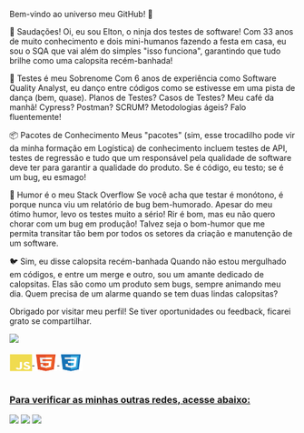 Bem-vindo ao universo meu GitHub! 🚀

👋 Saudações!
Oi, eu sou Elton, o ninja dos testes de software! Com 33 anos de muito conhecimento e dois mini-humanos fazendo a festa em casa, eu sou o SQA que vai além do simples "isso funciona", garantindo que tudo brilhe como uma calopsita recém-banhada!

🧪 Testes é meu Sobrenome
Com 6 anos de experiência como Software Quality Analyst, eu danço entre códigos como se estivesse em uma pista de dança (bem, quase). Planos de Testes? Casos de Testes? Meu café da manhã! Cypress? Postman? SCRUM? Metodologias ágeis? Falo fluentemente!

📦 Pacotes de Conhecimento
Meus "pacotes" (sim, esse trocadilho pode vir da minha formação em Logística) de conhecimento incluem testes de API, testes de regressão e tudo que um responsável pela qualidade de software deve ter para garantir a qualidade do produto. Se é código, eu testo; se é um bug, eu esmago!

🤣 Humor é o meu Stack Overflow
Se você acha que testar é monótono, é porque nunca viu um relatório de bug bem-humorado. Apesar do meu ótimo humor, levo os testes muito a sério! Rir é bom, mas eu não quero chorar com um bug em produção! Talvez seja o bom-humor que me permita transitar tão bem por todos os setores da criação e manutenção de um software.

🐦 Sim, eu disse calopsita recém-banhada
Quando não estou mergulhado em códigos, e entre um merge e outro, sou um amante dedicado de calopsitas. Elas são como um produto sem bugs, sempre animando meu dia. Quem precisa de um alarme quando se tem duas lindas calopsitas?


Obrigado por visitar meu perfil! Se tiver oportunidades ou feedback, ficarei grato se compartilhar.

 <div>
   <a href="https://github.com/xflocosx">
   <img height="180em" src="https://github-readme-stats.vercel.app/api?username=xflocosx&show_icons=true&theme=tokyonight&include_all_commits=true&count_private=true"/>
</div>
    
<div style="display: inline_block"><br>
  <img align="center" alt="Js" height="30" width="40" src="https://raw.githubusercontent.com/devicons/devicon/master/icons/javascript/javascript-plain.svg">
  <img align="center" alt="HTML" height="30" width="40" src="https://raw.githubusercontent.com/devicons/devicon/master/icons/html5/html5-original.svg">
  <img align="center" alt="CSS" height="30" width="40" src="https://raw.githubusercontent.com/devicons/devicon/master/icons/css3/css3-original.svg">
</div>
 
<br>
 
### Para  verificar as minhas outras redes, acesse abaixo:
 
<div> 
  <a href="https://instagram.com/xflocosx" target="_blank"><img src="https://img.shields.io/badge/-Instagram-%23E4405F?style=for-the-badge&logo=instagram&logoColor=white" target="_blank"></a>
  <a href = "mailto:xflocosx@gmail.com"><img src="https://img.shields.io/badge/-Gmail-%23333?style=for-the-badge&logo=gmail&logoColor=white" target="_blank"></a>
  <a href="https://www.linkedin.com/in/elton-vasconcelos" target="_blank"><img src="https://img.shields.io/badge/-LinkedIn-%230077B5?style=for-the-badge&logo=linkedin&logoColor=white" target="_blank"></a>
</div>


<picture>
  <source
    media="(prefers-color-scheme: dark)"
    srcset="https://raw.githubusercontent.com/xflocosx/xflocosx/output/github-contribution-grid-snake-dark.svg"
  />
  <source
    media="(prefers-color-scheme: light)"
    srcset="https://raw.githubusercontent.com/xflocosx/xflocosx/output/github-contribution-grid-snake.svg"
  />

